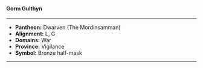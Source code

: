 #### Gorm Gulthyn
___

- **Pantheon:** Dwarven (The Mordinsamman)
- **Alignment:** L, G
- **Domains:** War
- **Province:** Vigilance
- **Symbol:** Bronze half-mask
___
